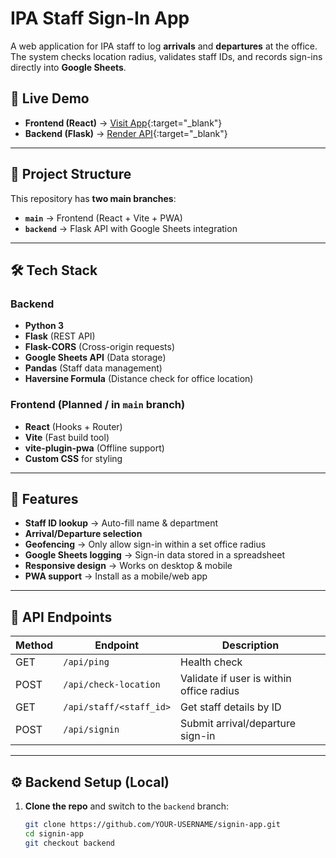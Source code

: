 # IPA Staff Sign-In App

A web application for IPA staff to log **arrivals** and **departures** at the office.  
The system checks location radius, validates staff IDs, and records sign-ins directly into **Google Sheets**.

## 🚀 Live Demo
- **Frontend (React)** → [Visit App](https://signin-app.pages.dev){:target="_blank"}
- **Backend (Flask)** → [Render API](https://signin-app-u4p2.onrender.com){:target="_blank"}

---

## 📂 Project Structure

This repository has **two main branches**:

- **`main`** → Frontend (React + Vite + PWA)
- **`backend`** → Flask API with Google Sheets integration

---

## 🛠 Tech Stack

### Backend
- **Python 3**
- **Flask** (REST API)
- **Flask-CORS** (Cross-origin requests)
- **Google Sheets API** (Data storage)
- **Pandas** (Staff data management)
- **Haversine Formula** (Distance check for office location)

### Frontend (Planned / in `main` branch)
- **React** (Hooks + Router)
- **Vite** (Fast build tool)
- **vite-plugin-pwa** (Offline support)
- **Custom CSS** for styling

---

## 📌 Features

- **Staff ID lookup** → Auto-fill name & department
- **Arrival/Departure selection**
- **Geofencing** → Only allow sign-in within a set office radius
- **Google Sheets logging** → Sign-in data stored in a spreadsheet
- **Responsive design** → Works on desktop & mobile
- **PWA support** → Install as a mobile/web app

---

## 📍 API Endpoints

| Method | Endpoint                  | Description |
|--------|---------------------------|-------------|
| GET    | `/api/ping`               | Health check |
| POST   | `/api/check-location`     | Validate if user is within office radius |
| GET    | `/api/staff/<staff_id>`   | Get staff details by ID |
| POST   | `/api/signin`             | Submit arrival/departure sign-in |

---

## ⚙️ Backend Setup (Local)

1. **Clone the repo** and switch to the `backend` branch:
   ```bash
   git clone https://github.com/YOUR-USERNAME/signin-app.git
   cd signin-app
   git checkout backend
